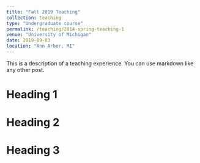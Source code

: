 ```yaml
---
title: "Fall 2019 Teaching"
collection: teaching
type: "Undergraduate course"
permalink: /teaching/2014-spring-teaching-1
venue: "University of Michigan"
date: 2019-09-03
location: "Ann Arbor, MI"
---
```


This is a description of a teaching experience. You can use markdown like any other post.

Heading 1
======

Heading 2
======

Heading 3
======
